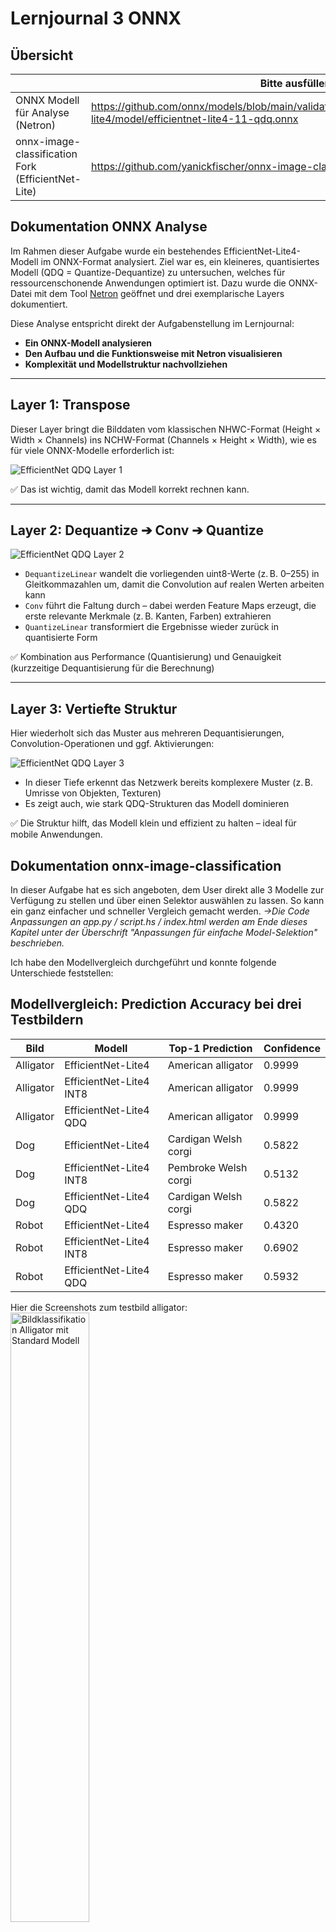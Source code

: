 ﻿# Lernjournal 3 ONNX

## Übersicht

| | Bitte ausfüllen |
| -------- | ------- |
| ONNX Modell für Analyse (Netron) | https://github.com/onnx/models/blob/main/validated/vision/classification/efficientnet-lite4/model/efficientnet-lite4-11-qdq.onnx |
| onnx-image-classification Fork (EfficientNet-Lite) | https://github.com/yanickfischer/onnx-image-classification |

## Dokumentation ONNX Analyse

Im Rahmen dieser Aufgabe wurde ein bestehendes EfficientNet-Lite4-Modell im ONNX-Format analysiert. Ziel war es, ein kleineres, quantisiertes Modell (QDQ = Quantize-Dequantize) zu untersuchen, welches für ressourcenschonende Anwendungen optimiert ist. Dazu wurde die ONNX-Datei mit dem Tool [Netron](https://netron.app) geöffnet und drei exemplarische Layers dokumentiert.

Diese Analyse entspricht direkt der Aufgabenstellung im Lernjournal:
- **Ein ONNX-Modell analysieren**
- **Den Aufbau und die Funktionsweise mit Netron visualisieren**
- **Komplexität und Modellstruktur nachvollziehen**

---

## Layer 1: Transpose

Dieser Layer bringt die Bilddaten vom klassischen NHWC-Format (Height × Width × Channels) ins NCHW-Format (Channels × Height × Width), wie es für viele ONNX-Modelle erforderlich ist:

<img src="images/efficientnet-lite4-11-qdq_Layer1.png" alt="EfficientNet QDQ Layer 1" style="max-width: 100%; height: auto;">

✅ Das ist wichtig, damit das Modell korrekt rechnen kann.

---

## Layer 2: Dequantize ➔ Conv ➔ Quantize

<img src="images/efficientnet-lite4-11-qdq_Layer2.png" alt="EfficientNet QDQ Layer 2" style="max-width: 100%; height: auto;">

- `DequantizeLinear` wandelt die vorliegenden uint8-Werte (z. B. 0–255) in Gleitkommazahlen um, damit die Convolution auf realen Werten arbeiten kann
- `Conv` führt die Faltung durch – dabei werden Feature Maps erzeugt, die erste relevante Merkmale (z. B. Kanten, Farben) extrahieren
- `QuantizeLinear` transformiert die Ergebnisse wieder zurück in quantisierte Form

✅ Kombination aus Performance (Quantisierung) und Genauigkeit (kurzzeitige Dequantisierung für die Berechnung)

---

## Layer 3: Vertiefte Struktur

Hier wiederholt sich das Muster aus mehreren Dequantisierungen, Convolution-Operationen und ggf. Aktivierungen:

<img src="images/efficientnet-lite4-11-qdq_Layer3.png" alt="EfficientNet QDQ Layer 3" style="max-width: 100%; height: auto;">

- In dieser Tiefe erkennt das Netzwerk bereits komplexere Muster (z. B. Umrisse von Objekten, Texturen)
- Es zeigt auch, wie stark QDQ-Strukturen das Modell dominieren

✅ Die Struktur hilft, das Modell klein und effizient zu halten – ideal für mobile Anwendungen.

## Dokumentation onnx-image-classification

In dieser Aufgabe hat es sich angeboten, dem User direkt alle 3 Modelle zur Verfügung zu stellen und über einen Selektor auswählen zu lassen.
So kann ein ganz einfacher und schneller Vergleich gemacht werden.
*->Die Code Anpassungen an app.py / script.hs / index.html werden am Ende dieses Kapitel unter der Überschrift "Anpassungen für einfache Model-Selektion" beschrieben.*

Ich habe den Modellvergleich durchgeführt und konnte folgende Unterschiede feststellen:

## Modellvergleich: Prediction Accuracy bei drei Testbildern

| Bild      | Modell                 | Top-1 Prediction                        | Confidence |
|-----------|------------------------|-----------------------------------------|------------|
| Alligator | EfficientNet-Lite4     | American alligator                      | 0.9999     |
| Alligator | EfficientNet-Lite4 INT8| American alligator                      | 0.9999     |
| Alligator | EfficientNet-Lite4 QDQ | American alligator                      | 0.9999     |
| Dog       | EfficientNet-Lite4     | Cardigan Welsh corgi                    | 0.5822     |
| Dog       | EfficientNet-Lite4 INT8| Pembroke Welsh corgi                    | 0.5132     |
| Dog       | EfficientNet-Lite4 QDQ | Cardigan Welsh corgi                    | 0.5822     |
| Robot     | EfficientNet-Lite4     | Espresso maker                          | 0.4320     |
| Robot     | EfficientNet-Lite4 INT8| Espresso maker                          | 0.6902     |
| Robot     | EfficientNet-Lite4 QDQ | Espresso maker                          | 0.5932     |

Hier die Screenshots zum testbild alligator:
<img src="images/alligator_standard.png" alt="Bildklassifikation Alligator mit Standard Modell" style="max-width: 50%; height: 50%;">
<img src="images/alligator_int8.png" alt="Bildklassifikation Alligator mit INT8 Modell" style="max-width: 50%; height: 50%;">
<img src="images/alligator_qdq.png" alt="Bildklassifikation Alligator mit QDQ Modell" style="max-width: 50%; height: 50%;">

Hier die Screenshots zum testbild dog:
<img src="images/dog_standard.png" alt="Bildklassifikation Hund mit Standard Modell" style="max-width: 50%; height: 50%;">
<img src="images/dog_int8.png" alt="EfficientNet-Lite4-INT8 - dog" style="max-width: 50%; height: 50%;">
<img src="images/dog_qdq.png" alt="Bildklassifikation Hund mit QDQ Modell" style="max-width: 50%; height: 50%;">

Hier die Screenshots zum testbild robot:
<img src="images/robot_standard.png" alt="EfficientNet-Lite4 - robot" style="max-width: 50%; height: 50%;">
<img src="images/robot_int8.png" alt="EfficientNet-Lite4-INT8 - robot" style="max-width: 50%; height: 50%;">
<img src="images/robot_qdq.png" alt="EfficientNet-Lite4-QDQ - robot" style="max-width: 50%; height: 50%;">

**Fazit:**
	•	🐊 Alligator wurde bei allen Modellen mit maximaler Sicherheit korrekt erkannt.
	•	🐕 Dog hatte leichte Unterschiede, INT8 bevorzugt Pembroke, andere Modelle Cardigan.
	•	🤖 Robot wurde durchgehend als Espresso maker klassifiziert, INT8 mit der höchsten Confidence.
 
### Anpassungen für einfache Model-Selektion
Um die Benutzerfreundlichkeit zu verbessern und einen direkten Modellvergleich zu ermöglichen, wurden verschiedene Code-Anpassungen vorgenommen.  
Neu kann der Benutzer über ein Dropdown-Menü eines von drei EfficientNet-Modellen auswählen und per Klick auf einen "Analyze"-Button die Bildanalyse starten.  
Dadurch ist ein einfacher Wechsel zwischen den Modellen möglich, ohne dass ein Seitenreload oder ein neuer Upload notwendig wird.
Die folgenden Codeanpassungen in `app.py`, `script.js` und `index.html` beschreiben die konkrete Umsetzung dieser Funktionalität.

Dass das funktioniert sieht man auch schon in der Konsole anhand der Konsolen-Ausgabe:
⚙️  Modellpfad gewählt: *HIER STEHT DER MODELLNAME*

<img src="images/app_modelSelection1.png" alt="App Benutzeroberfläche mit Dropdown" style="max-width: 100%; height: auto;">
<img src="images/app_modelSelection2.png" alt="App Model Selector Dropdown" style="max-width: 100%; height: auto;">

#### Anpassungen app.py

Anstatt ein fixes Modell (`efficientnet-lite4-11.onnx`) zu laden, wird nun dynamisch eines von drei EfficientNet-Modellen ausgewählt, basierend auf dem Dropdown-Wert im Frontend.

```python
model_key = request.form.get("model", "default")
model_paths = {
    "default": "efficientnet-lite4-11.onnx",
    "int8": "efficientnet-lite4-11-int8.onnx",
    "qdq": "efficientnet-lite4-11-qdq.onnx"
}
model_path = model_paths.get(model_key, model_paths["default"])
ort_session = onnxruntime.InferenceSession(model_path)
```

#### Anpassungen script.js

1. Es wurde eine neue Funktion "submitForm" eingeführt:
```javascript
function submitForm() {
    const fileInput = document.getElementById("image");
    const modelSelect = document.getElementById("model");

    if (fileInput.files.length !== 1) {
        alert("Bitte genau eine Datei hochladen.");
        return;
    }

    const fileSize = fileInput.files[0].size / 1024 / 1024;
    if (fileSize > 10) {
        alert("Datei zu gross (max. 10Mb)");
        return;
    }
```
2. Weiter wurde die Variabel formData angepasst:
```javascript
const formData = new FormData();
    formData.append("image", fileInput.files[0]);
    formData.append("model", modelSelect.value);
```

#### Anpassungen index.html
1. Neu wurde ein Dropdown-Menü eingeführt, um dem Benutzer die Auswahl zwischen drei verschiedenen EfficientNet-Modellen zu ermöglichen.

```html
<div class="form-group mt-3">
    <label for="model">Select Model:</label>
    <select name="model" id="model" class="form-control">
        <option value="default">EfficientNet-Lite4</option>
        <option value="int8">EfficientNet-Lite4 INT8</option>
        <option value="qdq">EfficientNet-Lite4 QDQ</option>
    </select>
</div>
```
2. Das Formular sendet die Daten nicht mehr automatisch, sondern ruft beim Klick auf den Button eine JavaScript-Funktion auf (submitForm()), um Bild und Modellwahl an den Server zu schicken.
```html
<button type="button" class="btn btn-primary mt-3" onclick="submitForm()">Analyze</button>
```
#### Resultat dieser Anpassungen

**Der User kann nun ganz einfach die Modelle ändern!! :D** 

Das ist möglich dank:

✅ `checkFiles(files)` nur noch für Bildprüfung und Vorschau zuständig.  
✅ `submitForm()` wird erst auf Knopfdruck (Button-Click) ausgeführt.  
✅ Benutzer kann vorher Modell wählen im Dropdown (`#model`).  
✅ Antwort (`/analyze`) wird korrekt als Tabelle angezeigt.  
✅ Kein Seiten-Reload nötig.  
✅ Einfacher und schneller Vergleich der drei EfficientNet-Modelle möglich.  
